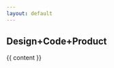 ```yaml
---
layout: default
---
```


<article>
  <h1 class="home-title fade-in-element">
    <span class="fade-in-element">Design+</span><span class="fade-in-element">Code+</span><span class="fade-in-element">Product</span>
  </h1>
  <div class="{{ page.markdown }} page-content fade-in-element">
    {{ content }}
  </div>
</article>
